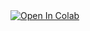 <a target="_blank" href="https://colab.research.google.com/github/etienneguevel/heidelberg/blob/main/notebooks/TD.ipynb">
  <img src="https://colab.research.google.com/assets/colab-badge.svg" alt="Open In Colab"/>
</a>
